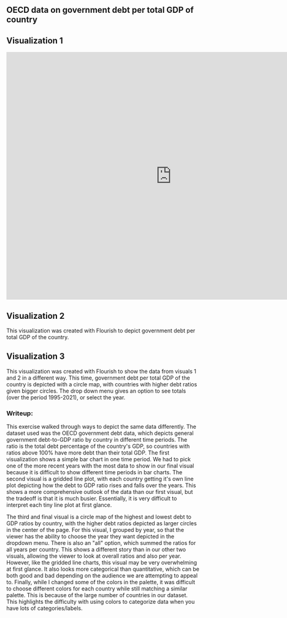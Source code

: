 ## OECD data on government debt per total GDP of country

## Visualization 1
<iframe src="https://data.oecd.org/chart/6SlN" width="860" height="645" style="border: 0" mozallowfullscreen="true" webkitallowfullscreen="true" allowfullscreen="true"><a href="https://data.oecd.org/chart/6SlN" target="_blank">OECD Chart: General government debt, Total, % of GDP, Annual, 2020</a></iframe>

## Visualization 2
<div class="flourish-embed flourish-chart" data-src="visualisation/11735820"><script src="https://public.flourish.studio/resources/embed.js"></script></div>

This visualization was created with Flourish to depict government debt per total GDP of the country. 

## Visualization 3
<div class="flourish-embed flourish-hierarchy" data-src="visualisation/11735924"><script src="https://public.flourish.studio/resources/embed.js"></script></div>

This visualization was created with Flourish to show the data from visuals 1 and 2 in a different way. This time, government debt per total GDP of the country is depicted with a circle map, with countries with higher debt ratios given bigger circles. The drop down menu gives an option to see totals (over the period 1995-2021), or select the year. 

### Writeup: 
This exercise walked through ways to depict the same data differently. The dataset used was the OECD government debt data, which depicts general government debt-to-GDP ratio by country in different time periods. The ratio is the total debt percentage of the country's GDP, so countries with ratios above 100% have more debt than their total GDP. The first visualization shows a simple bar chart in one time period. We had to pick one of the more recent years with the most data to show in our final visual because it is difficult to show different time periods in bar charts. The second visual is a gridded line plot, with each country getting it's own line plot depicting how the debt to GDP ratio rises and falls over the years. This shows a more comprehensive outlook of the data than our first visual, but the tradeoff is that it is much busier. Essentially, it is very difficult to interpret each tiny line plot at first glance. 

The third and final visual is a circle map of the highest and lowest debt to GDP ratios by country, with the higher debt ratios depicted as larger circles in the center of the page. For this visual, I grouped by year, so that the viewer has the ability to choose the year they want depicted in the dropdown menu. There is also an "all" option, which summed the ratios for all years per country. This shows a different story than in our other two visuals, allowing the viewer to look at overall ratios and also per year. However, like the gridded line charts, this visual may be very overwhelming at first glance. It also looks more categorical than quantitative, which can be both good and bad depending on the audience we are attempting to appeal to. Finally, while I changed some of the colors in the palette, it was difficult to choose different colors for each country while still matching a similar palette. This is because of the large number of countries in our dataset. This highlights the difficulty with using colors to categorize data when you have lots of categories/labels. 
